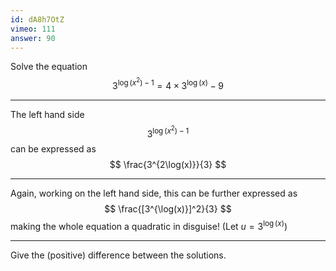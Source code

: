 ```yaml
---
id: dA8h7OtZ
vimeo: 111
answer: 90
---
```


Solve the equation
$$
3^{\log\left( x^2 \right) - 1} = 4 \times 3^{\log(x)} - 9
$$

---

The left hand side
$$
3^{\log\left( x^2 \right) - 1}
$$
can be expressed as
$$
\frac{3^{2\log(x)}}{3}
$$

---

Again, working on the left hand side, this can be further expressed as
$$
\frac{[3^{\log(x)}]^2}{3}
$$
making the whole equation a quadratic in disguise! (Let $u = 3^{\log(x)}$)

---

Give the (positive) difference between the solutions.
